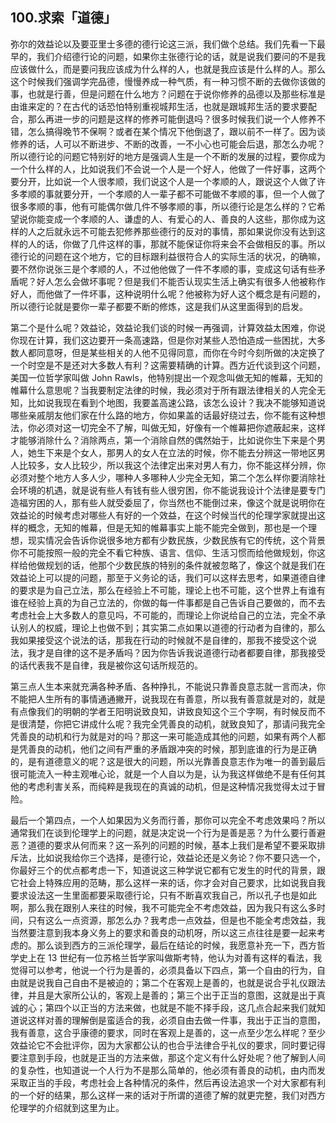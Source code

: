 ## 100.求索「道德」
弥尔的效益论以及要亚里士多德的德行论这三派，我们做个总结。我们先看一下最早的，我们介绍德行论的问题，如果你主张德行论的话，就是说我们要问的不是我应该做什么，而是要问我应该成为什么样的人，也就是我应该是什么样的人。那么这个时候我们强调学完品德，慢慢养成一种气质，有一种习惯不断的去做你该做的事，也就是行善，但是问题在什么地方？问题在于说你修养的品德以及那些标准是由谁来定的？在古代的话恐怕特别重视城邦生活，也就是跟城邦生活的要求要配合，那么再进一步的问题是这样的修养可能倒退吗？很多时候我们说一个人修养不错，怎么搞得晚节不保啊？或者在某个情况下他倒退了，跟以前不一样了。因为谈修养的话，人可以不断进步、不断的改善，一不小心也可能会后退，那怎么办呢？所以德行论的问题它特别好的地方是强调人生是一个不断的发展的过程，要你成为一个什么样的人，比如说我们不会说一个人是一个好人，他做了一件好事，这两个要分开，比如说一个人很孝顺，我们说这个人是一个孝顺的人，跟说这个人做了许多孝顺的事就要分开，一个孝顺的人一辈子都不可能做不孝顺的事，但一个人做了很多孝顺的事，他有可能偶尔做几件不够孝顺的事，所以德行论是怎么样的？它希望说你能变成一个孝顺的人、谦虚的人、有爱心的人、善良的人这些，那你成为这样的人之后就永远不可能去犯修养那些德行的反对的事情，那如果说你没有达到这样的人的话，你做了几件这样的事，那就不能保证你将来会不会做相反的事。所以德行论的问题在这个地方，它的目标跟利益很符合人的实际生活的状况，的确嘛，要不然你说张三是个孝顺的人，不过他他做了一件不孝顺的事，变成这句话有些矛盾呢？好人怎么会做坏事呢？但是我们不能否认现实生活上确实有很多人他被称作好人，而他做了一件坏事，这种说明什么呢？他被称为好人这个概念是有问题的，所以德行论就是要你一辈子都要不断的修炼，这是我们从这里面得到的启发。


第二个是什么呢？效益论，效益论我们谈的时候一再强调，计算效益太困难，你说你现在计算，我们这边要开一条高速路，但是你对某些人恐怕造成一些困扰，大多数人都同意呀，但是某些相关的人他不见得同意，而你在今时今刻所做的决定换了一个时空是不是还对大多数人有利？这需要精确的计算。西方近代谈到这个问题，美国一位哲学家叫做 John Rawls，他特别提出一个观念叫做无知的帷幕，无知的帷幕什么意思呢？当我要制定法律的时候，我必须对于所有跟法律相关的人完全无知，比如说我现在看到个地图，我要盖高速公路，该怎么设计？我决不能够知道说哪些亲戚朋友他们家在什么路的地方，你如果盖的话最好绕过去，你不能有这种想法，你必须对这一切完全不了解，叫做无知，好像有一个帷幕把你遮蔽起来，这样才能够消除什么？消除两点，第一个消除自然的偶然始于，比如说你生下来是个男人，她生下来是个女人，那男人的女人在立法的时候，你不能去分辨这一带地区男人比较多，女人比较少，所以我这个法律定出来对男人有力，你不能这样分辨，你必须对整个地方人多人少，哪种人多哪种人少完全无知，第二个怎么样你要消除社会环境的机遇，就是说有些人有钱有些人很穷困，你不能说我设计个法律是要专门造福穷困的人，那有些人就受委屈了，你当然也不能倒过来，像这个就是说明你在效益论的时候考虑对哪些人有好的一个效益，在这个时候当代的伦理学家就提出这样的概念，无知的帷幕，但是无知的帷幕事实上能不能完全做到，那也是一个理想，现实情况会告诉你说很多地方都有少数民族，少数民族有它的传统，这个背景你不可能按照一般的完全不看它种族、语言、信仰、生活习惯而给他做规划，你这样给他做规划的话，他那个少数民族的特别的条件就被忽略了，像这个就是我们在效益论上可以提的问题，那至于义务论的话，我们可以这样去思考，如果道德自律的要求是为自己立法，那么在经验上不可能，理论上也不可能，这个世界上有谁有谁在经验上真的为自己立法的，你做的每一件事都是自己告诉自己要做的，而不去考虑社会上大多数人的意见吗，不可能的，而理论上你说给自己的立法，完全不承认别人的权威，理论上也做不到；其实第二点如果以道德的行动者为自律的，那么我如果接受这个说法的话，那我在行动的时候就不是自律的，那我不接受这个说法，我才是自律的这不是矛盾吗？因为你告诉我说道德行动者都要自律，那我接受的话代表我不是自律，我是被你这句话所规范的。


第三点人生本来就充满各种矛盾、各种挣扎，不能说只靠善良意志就一言而决，你不能把人生所有的事情通通撇开，说我现在有善意，所以我有善意就是对的，就是有点像我们的明朝的学者王阳明说致良知，讲致良知这个三个字啊，有时候反而不是很清楚，你把它讲成什么呢？我完全凭善良的动机，就致良知了，那请问我完全凭善良的动机和行为就是对的吗？那这一来可能造成其他的问题，如果有两个人都是凭善良的动机，他们之间有严重的矛盾跟冲突的时候，那到底谁的行为是正确的，是有道德意义的呢？这是很大的问题，所以光靠善良意志作为唯一的善到最后很可能流入一种主观唯心论，就是一个人自以为是，认为我这样做绝不是有任何其他的考虑利害关系，而纯粹是我现在的真诚的动机，但是这种情况我觉得太过于冒险。


最后一个第四点，一个人如果因为义务而行善，那你可以完全不考虑效果吗？所以通常我们在谈到伦理学上的问题，就是决定说一个行为是善是恶？为什么要行善避恶？道德的要求从何而来？这一系列的问题的时候，基本上我们是希望不要采取排斥法，比如说我给你三个选择，是德行论，效益论还是义务论？你不要只选一个，你最好三个的优点都考虑一下，知道说这三种学说它都有它发生的时代的背景，跟它社会上特殊应用的范畴，那么这样一来的话，你才会对自己要求，比如说我自我要求设法这一生里面都要采取德行论，只有不断喜欢我自己，所以孔子也是如此啊，那么我在跟别人来往的时候，我不可能完全不考虑效益，因为我只有这么多时间，只有这么一点资源，那怎么办？我考虑一点效益，但是也不能全考虑效益，我当然要注意到我本身义务上的要求和善良的动机呀，所以这三点往往是要一起来考虑的。那么谈到西方的三派伦理学，最后在结论的时候，我愿意补充一下，西方哲学史上在 13 世纪有一位苏格兰哲学家叫做斯考特，他认为对善有这样的看法，我觉得可以参考，他说一个行为是善的，必须具备以下四点，第一个自由的行为，自由就是说我自己自由不是被迫的；第二个在客观上是善的，也就是说合乎礼仪跟法律，并且是大家所公认的，客观上是善的；第三个出于正当的意图，这就是出于真诚的心；第四个以正当的方法来做，也就是不能不择手段，这几点合起来我们就知道说这样对善的理解倒是蛮适合的我，必须自由去做一件事，我出于正当的意图，我有善意，这合乎康德的要求，同时在客观上是善的，这一点至少怎么样呢？至少效益论它不会批评你，因为大家都公认的也合乎法律合乎礼仪的要求，同时要记得要注意到手段，也就是正当的方法来做，那这个定义有什么好处呢？他了解到人间的复杂性，也知道说一个人行为不是那么简单的，他必须有善良的动机，由内而发采取正当的手段，考虑社会上各种情况的条件，然后再设法追求一个对大家都有利的一个好的结果，那么这样一来的话对于所谓的道德了解的就更完整，我们对西方伦理学的介绍就到这里为止。

